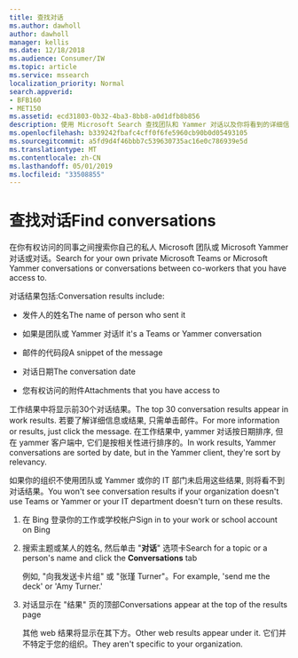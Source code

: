 ```yaml
---
title: 查找对话
ms.author: dawholl
author: dawholl
manager: kellis
ms.date: 12/18/2018
ms.audience: Consumer/IW
ms.topic: article
ms.service: mssearch
localization_priority: Normal
search.appverid:
- BFB160
- MET150
ms.assetid: ecd31803-0b32-4ba3-8bb8-a0d1dfb8b856
description: 使用 Microsoft Search 查找团队和 Yammer 对话以及你将看到的详细信息
ms.openlocfilehash: b339242fbafc4cff0f6fe5960cb90b0d05493105
ms.sourcegitcommit: a5fd9d4f46bbb7c539630735ac16e0c786939e5d
ms.translationtype: MT
ms.contentlocale: zh-CN
ms.lasthandoff: 05/01/2019
ms.locfileid: "33508855"
---
```

# <a name="find-conversations"></a><span data-ttu-id="35543-103">查找对话</span><span class="sxs-lookup"><span data-stu-id="35543-103">Find conversations</span></span>

<span data-ttu-id="35543-104">在你有权访问的同事之间搜索你自己的私人 Microsoft 团队或 Microsoft Yammer 对话或对话。</span><span class="sxs-lookup"><span data-stu-id="35543-104">Search for your own private Microsoft Teams or Microsoft Yammer conversations or conversations between co-workers that you have access to.</span></span>
  
<span data-ttu-id="35543-105">对话结果包括:</span><span class="sxs-lookup"><span data-stu-id="35543-105">Conversation results include:</span></span>
  
- <span data-ttu-id="35543-106">发件人的姓名</span><span class="sxs-lookup"><span data-stu-id="35543-106">The name of person who sent it</span></span>
    
- <span data-ttu-id="35543-107">如果是团队或 Yammer 对话</span><span class="sxs-lookup"><span data-stu-id="35543-107">If it's a Teams or Yammer conversation</span></span>
    
- <span data-ttu-id="35543-108">邮件的代码段</span><span class="sxs-lookup"><span data-stu-id="35543-108">A snippet of the message</span></span>
    
- <span data-ttu-id="35543-109">对话日期</span><span class="sxs-lookup"><span data-stu-id="35543-109">The conversation date</span></span>
    
- <span data-ttu-id="35543-110">您有权访问的附件</span><span class="sxs-lookup"><span data-stu-id="35543-110">Attachments that you have access to</span></span>
    
<span data-ttu-id="35543-111">工作结果中将显示前30个对话结果。</span><span class="sxs-lookup"><span data-stu-id="35543-111">The top 30 conversation results appear in work results.</span></span> <span data-ttu-id="35543-112">若要了解详细信息或结果, 只需单击邮件。</span><span class="sxs-lookup"><span data-stu-id="35543-112">For more information or results, just click the message.</span></span> <span data-ttu-id="35543-113">在工作结果中, yammer 对话按日期排序, 但在 yammer 客户端中, 它们是按相关性进行排序的。</span><span class="sxs-lookup"><span data-stu-id="35543-113">In work results, Yammer conversations are sorted by date, but in the Yammer client, they're sort by relevancy.</span></span>
  
<span data-ttu-id="35543-114">如果你的组织不使用团队或 Yammer 或你的 IT 部门未启用这些结果, 则将看不到对话结果。</span><span class="sxs-lookup"><span data-stu-id="35543-114">You won't see conversation results if your organization doesn't use Teams or Yammer or your IT department doesn't turn on these results.</span></span>
  
1. <span data-ttu-id="35543-115">在 Bing 登录你的工作或学校帐户</span><span class="sxs-lookup"><span data-stu-id="35543-115">Sign in to your work or school account on Bing</span></span>
    
2. <span data-ttu-id="35543-116">搜索主题或某人的姓名, 然后单击 "**对话**" 选项卡</span><span class="sxs-lookup"><span data-stu-id="35543-116">Search for a topic or a person's name and click the **Conversations** tab</span></span> 
    
    <span data-ttu-id="35543-117">例如, "向我发送卡片组" 或 "张瑾 Turner"。</span><span class="sxs-lookup"><span data-stu-id="35543-117">For example, 'send me the deck' or 'Amy Turner.'</span></span>
    
3. <span data-ttu-id="35543-118">对话显示在 "结果" 页的顶部</span><span class="sxs-lookup"><span data-stu-id="35543-118">Conversations appear at the top of the results page</span></span>
    
    <span data-ttu-id="35543-119">其他 web 结果将显示在其下方。</span><span class="sxs-lookup"><span data-stu-id="35543-119">Other web results appear under it.</span></span> <span data-ttu-id="35543-120">它们并不特定于您的组织。</span><span class="sxs-lookup"><span data-stu-id="35543-120">They aren't specific to your organization.</span></span>
    


